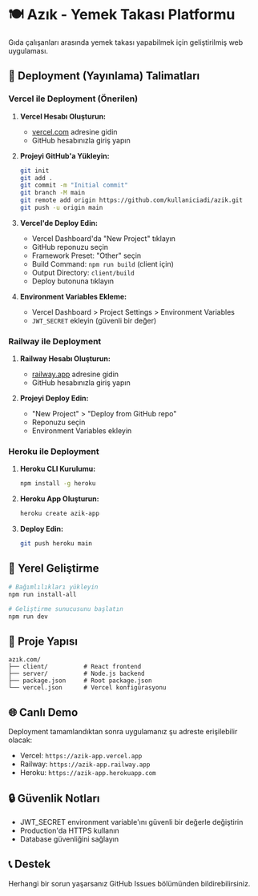 # 🍽️ Azık - Yemek Takası Platformu

Gıda çalışanları arasında yemek takası yapabilmek için geliştirilmiş web uygulaması.

## 🚀 Deployment (Yayınlama) Talimatları

### Vercel ile Deployment (Önerilen)

1. **Vercel Hesabı Oluşturun:**
   - [vercel.com](https://vercel.com) adresine gidin
   - GitHub hesabınızla giriş yapın

2. **Projeyi GitHub'a Yükleyin:**
   ```bash
   git init
   git add .
   git commit -m "Initial commit"
   git branch -M main
   git remote add origin https://github.com/kullaniciadi/azik.git
   git push -u origin main
   ```

3. **Vercel'de Deploy Edin:**
   - Vercel Dashboard'da "New Project" tıklayın
   - GitHub reponuzu seçin
   - Framework Preset: "Other" seçin
   - Build Command: `npm run build` (client için)
   - Output Directory: `client/build`
   - Deploy butonuna tıklayın

4. **Environment Variables Ekleme:**
   - Vercel Dashboard > Project Settings > Environment Variables
   - `JWT_SECRET` ekleyin (güvenli bir değer)

### Railway ile Deployment

1. **Railway Hesabı Oluşturun:**
   - [railway.app](https://railway.app) adresine gidin
   - GitHub hesabınızla giriş yapın

2. **Projeyi Deploy Edin:**
   - "New Project" > "Deploy from GitHub repo"
   - Reponuzu seçin
   - Environment Variables ekleyin

### Heroku ile Deployment

1. **Heroku CLI Kurulumu:**
   ```bash
   npm install -g heroku
   ```

2. **Heroku App Oluşturun:**
   ```bash
   heroku create azik-app
   ```

3. **Deploy Edin:**
   ```bash
   git push heroku main
   ```

## 🔧 Yerel Geliştirme

```bash
# Bağımlılıkları yükleyin
npm run install-all

# Geliştirme sunucusunu başlatın
npm run dev
```

## 📁 Proje Yapısı

```
azık.com/
├── client/          # React frontend
├── server/          # Node.js backend
├── package.json     # Root package.json
└── vercel.json      # Vercel konfigürasyonu
```

## 🌐 Canlı Demo

Deployment tamamlandıktan sonra uygulamanız şu adreste erişilebilir olacak:
- Vercel: `https://azik-app.vercel.app`
- Railway: `https://azik-app.railway.app`
- Heroku: `https://azik-app.herokuapp.com`

## 🔒 Güvenlik Notları

- JWT_SECRET environment variable'ını güvenli bir değerle değiştirin
- Production'da HTTPS kullanın
- Database güvenliğini sağlayın

## 📞 Destek

Herhangi bir sorun yaşarsanız GitHub Issues bölümünden bildirebilirsiniz.
